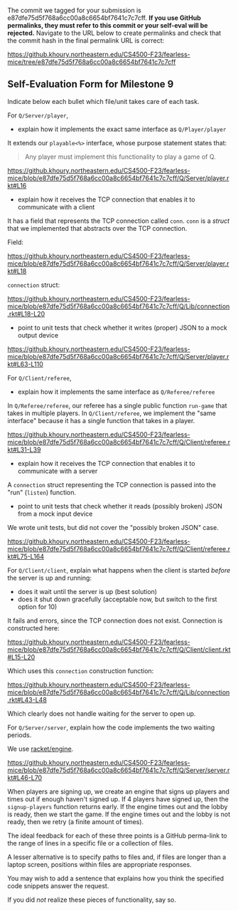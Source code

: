 The commit we tagged for your submission is e87dfe75d5f768a6cc00a8c6654bf7641c7c7cff.
**If you use GitHub permalinks, they must refer to this commit or your self-eval will be rejected.**
Navigate to the URL below to create permalinks and check that the commit hash in the final permalink URL is correct:

https://github.khoury.northeastern.edu/CS4500-F23/fearless-mice/tree/e87dfe75d5f768a6cc00a8c6654bf7641c7c7cff

## Self-Evaluation Form for Milestone 9

Indicate below each bullet which file/unit takes care of each task.

For `Q/Server/player`,

- explain how it implements the exact same interface as `Q/Player/player`

It extends our `playable<%>` interface, whose purpose statement states that:

> Any player must implement this functionality to play a game of Q.

https://github.khoury.northeastern.edu/CS4500-F23/fearless-mice/blob/e87dfe75d5f768a6cc00a8c6654bf7641c7c7cff/Q/Server/player.rkt#L16

- explain how it receives the TCP connection that enables it to communicate with a client

It has a field that represents the TCP connection called `conn`.
`conn` is a *struct* that we implemented that abstracts over the TCP
connection.

Field:

https://github.khoury.northeastern.edu/CS4500-F23/fearless-mice/blob/e87dfe75d5f768a6cc00a8c6654bf7641c7c7cff/Q/Server/player.rkt#L18

`connection` struct:

https://github.khoury.northeastern.edu/CS4500-F23/fearless-mice/blob/e87dfe75d5f768a6cc00a8c6654bf7641c7c7cff/Q/Lib/connection.rkt#L18-L20

- point to unit tests that check whether it writes (proper) JSON to a mock output device

https://github.khoury.northeastern.edu/CS4500-F23/fearless-mice/blob/e87dfe75d5f768a6cc00a8c6654bf7641c7c7cff/Q/Server/player.rkt#L63-L110

For `Q/Client/referee`,

- explain how it implements the same interface as `Q/Referee/referee`

In `Q/Referee/referee`, our referee has a single public function `run-game` that takes in multiple players. In `Q/Client/referee`, we implement the "same interface" because it has a single function that takes in a player.

https://github.khoury.northeastern.edu/CS4500-F23/fearless-mice/blob/e87dfe75d5f768a6cc00a8c6654bf7641c7c7cff/Q/Client/referee.rkt#L31-L39

- explain how it receives the TCP connection that enables it to communicate with a server

A `connection` struct representing the TCP connection is passed into the "run" (`listen`) function.

- point to unit tests that check whether it reads (possibly broken) JSON from a mock input device

We wrote unit tests, but did not cover the "possibly broken JSON" case.

https://github.khoury.northeastern.edu/CS4500-F23/fearless-mice/blob/e87dfe75d5f768a6cc00a8c6654bf7641c7c7cff/Q/Client/referee.rkt#L75-L164

For `Q/Client/client`, explain what happens when the client is started _before_ the server is up and running:

- does it wait until the server is up (best solution)
- does it shut down gracefully (acceptable now, but switch to the first option for 10)

It fails and errors, since the TCP connection does not exist. Connection is constructed here:

https://github.khoury.northeastern.edu/CS4500-F23/fearless-mice/blob/e87dfe75d5f768a6cc00a8c6654bf7641c7c7cff/Q/Client/client.rkt#L15-L20

Which uses this `connection` construction function:

https://github.khoury.northeastern.edu/CS4500-F23/fearless-mice/blob/e87dfe75d5f768a6cc00a8c6654bf7641c7c7cff/Q/Lib/connection.rkt#L43-L48

Which clearly does not handle waiting for the server to open up.

For `Q/Server/server`, explain how the code implements the two waiting periods.

We use [racket/engine](https://docs.racket-lang.org/reference/engine.html#%28def._%28%28lib._racket%2Fengine..rkt%29._engine%29%29).

https://github.khoury.northeastern.edu/CS4500-F23/fearless-mice/blob/e87dfe75d5f768a6cc00a8c6654bf7641c7c7cff/Q/Server/server.rkt#L46-L70

When players are signing up, we create an engine that signs up players and times out if enough haven't signed up. If 4 players have signed up, then the `signup-players` function returns early. If the engine times out and the lobby is ready, then we start the game. If the engine times out and the lobby is not ready, then we retry (a finite amount of times).


The ideal feedback for each of these three points is a GitHub
perma-link to the range of lines in a specific file or a collection of
files.

A lesser alternative is to specify paths to files and, if files are
longer than a laptop screen, positions within files are appropriate
responses.

You may wish to add a sentence that explains how you think the
specified code snippets answer the request.

If you did *not* realize these pieces of functionality, say so.

